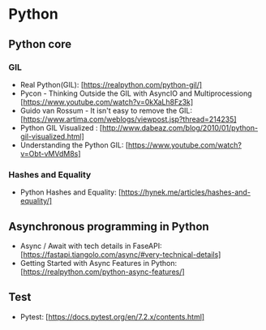 # Python

## Python core
### GIL
* Real Python(GIL): [https://realpython.com/python-gil/]
* Pycon - Thinking Outside the GIL with AsyncIO and Multiprocessiong [https://www.youtube.com/watch?v=0kXaLh8Fz3k]
* Guido van Rossum - It isn't easy to remove the GIL: [https://www.artima.com/weblogs/viewpost.jsp?thread=214235]
* Python GIL Visualized : [http://www.dabeaz.com/blog/2010/01/python-gil-visualized.html]
* Understanding the Python GIL: [https://www.youtube.com/watch?v=Obt-vMVdM8s]


### Hashes and Equality
* Python Hashes and Equality: [https://hynek.me/articles/hashes-and-equality/]
## Asynchronous programming in Python
* Async / Await with tech details in FaseAPI: [https://fastapi.tiangolo.com/async/#very-technical-details]
* Getting Started with Async Features in Python: [https://realpython.com/python-async-features/]
## Test
* Pytest: [https://docs.pytest.org/en/7.2.x/contents.html]